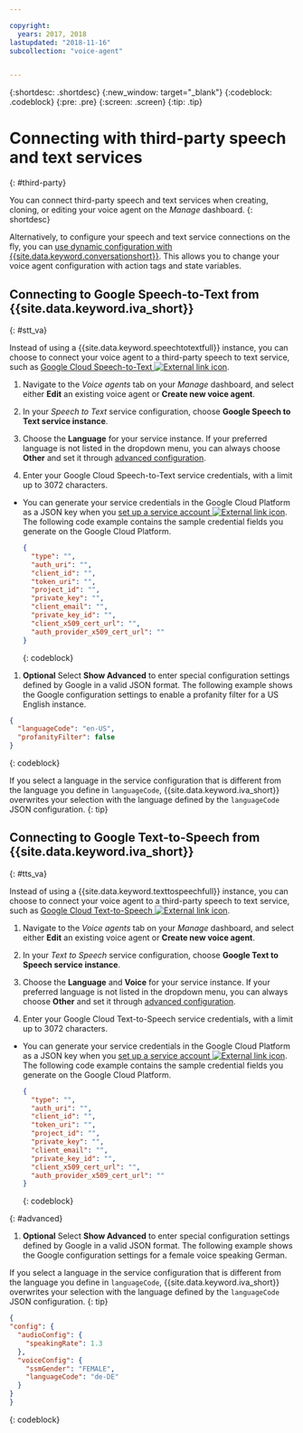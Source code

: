 ```yaml
---

copyright:
  years: 2017, 2018
lastupdated: "2018-11-16"
subcollection: "voice-agent"


---
```


{:shortdesc: .shortdesc}
{:new_window: target="_blank"}
{:codeblock: .codeblock}
{:pre: .pre}
{:screen: .screen}
{:tip: .tip}


# Connecting with third-party speech and text services
{: #third-party}

You can connect third-party speech and text services when creating, cloning, or editing your voice agent on the _Manage_ dashboard.
{: shortdesc}

Alternatively, to configure your speech and text service connections on the fly, you can [use dynamic configuration with {{site.data.keyword.conversationshort}}](/docs/services/voice-agent?topic=voice-agent-dynamic-donfig). This allows you to change your voice agent configuration with action tags and state variables.

## Connecting to Google Speech-to-Text from {{site.data.keyword.iva_short}}
{: #stt_va}

Instead of using a {{site.data.keyword.speechtotextfull}} instance, you can choose to connect your voice agent to a third-party speech to text service, such as [Google Cloud Speech-to-Text ![External link icon](../../icons/launch-glyph.svg "External link icon")](https://cloud.google.com/speech-to-text/).

1. Navigate to the _Voice agents_ tab on your _Manage_ dashboard, and select either **Edit** an existing voice agent or **Create new voice agent**.

1. In your _Speech to Text_ service configuration, choose **Google Speech to Text service instance**.

1. Choose the **Language** for your service instance. If your preferred language is not listed in the dropdown menu, you can always choose **Other** and set it through [advanced configuration](/docs/services/voice-agent?topic=voice-agent-third-party#advanced).

1. Enter your Google Cloud Speech-to-Text service credentials, with a limit up to 3072 characters.
  * You can generate your service credentials in the Google Cloud Platform as a JSON key when you [set up a service account ![External link icon](../../icons/launch-glyph.svg "External link icon")](https://cloud.google.com/video-intelligence/docs/common/auth#set_up_a_service_account). The following code example contains the sample credential fields you generate on the Google Cloud Platform.

    ```json
    {
      "type": "",
      "auth_uri": "",
      "client_id": "",
      "token_uri": "",
      "project_id": "",
      "private_key": "",
      "client_email": "",
      "private_key_id": "",
      "client_x509_cert_url": "",
      "auth_provider_x509_cert_url": ""
    }
    ```
    {: codeblock}

1. **Optional** Select **Show Advanced** to enter special configuration settings defined by Google in a valid JSON format.
  The following example shows the Google configuration settings to enable a profanity filter for a US English instance.
  ```json
  {
    "languageCode": "en-US",
    "profanityFilter": false
  }
  ```
  {: codeblock}

  If you select a language in the service configuration that is different from the language you define in `languageCode`, {{site.data.keyword.iva_short}} overwrites your selection with the language defined by the `languageCode` JSON configuration.
  {: tip}

## Connecting to Google Text-to-Speech from {{site.data.keyword.iva_short}}
{: #tts_va}

Instead of using a {{site.data.keyword.texttospeechfull}} instance, you can choose to connect your voice agent to a third-party speech to text service, such as [Google Cloud Text-to-Speech ![External link icon](../../icons/launch-glyph.svg "External link icon")](https://cloud.google.com/text-to-speech/).

1. Navigate to the _Voice agents_ tab on your _Manage_ dashboard, and select either **Edit** an existing voice agent or **Create new voice agent**.

1. In your _Text to Speech_ service configuration, choose **Google Text to Speech service instance**.

1. Choose the **Language** and **Voice** for your service instance. If your preferred language is not listed in the dropdown menu, you can always choose **Other** and set it through [advanced configuration](/docs/services/voice-agent?topic=voice-agent-third-party#advanced).

1. Enter your Google Cloud Text-to-Speech service credentials, with a limit up to 3072 characters.
  * You can generate your service credentials in the Google Cloud Platform as a JSON key when you [set up a service account ![External link icon](../../icons/launch-glyph.svg "External link icon")](https://cloud.google.com/video-intelligence/docs/common/auth#set_up_a_service_account). The following code example contains the sample credential fields you generate on the Google Cloud Platform.

    ```json
    {
      "type": "",
      "auth_uri": "",
      "client_id": "",
      "token_uri": "",
      "project_id": "",
      "private_key": "",
      "client_email": "",
      "private_key_id": "",
      "client_x509_cert_url": "",
      "auth_provider_x509_cert_url": ""
    }
    ```
    {: codeblock}

{: #advanced}
1. **Optional** Select **Show Advanced** to enter special configuration settings defined by Google in a valid JSON format.
  The following example shows the Google configuration settings for a female voice speaking German.

  If you select a language in the service configuration that is different from the language you define in `languageCode`, {{site.data.keyword.iva_short}} overwrites your selection with the language defined by the `languageCode` JSON configuration.
  {: tip}

  ```json
  {
  "config": {
    "audioConfig": {
      "speakingRate": 1.3
    },
    "voiceConfig": {
      "ssmGender": "FEMALE",
      "languageCode": "de-DE"
    }
  }
  }
  ```
  {: codeblock}
